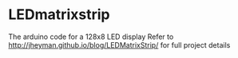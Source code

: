 LEDmatrixstrip
==============

The arduino code for a 128x8 LED display
Refer to http://jheyman.github.io/blog/LEDMatrixStrip/ for full project details

